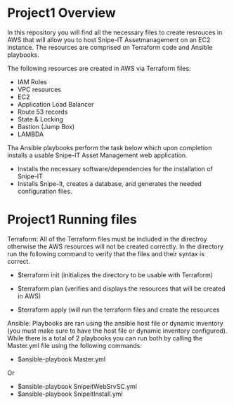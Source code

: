 # Project1 Overview

In this repository you will find all the necessary files to create resrouces in AWS that will allow you to host Snipe-IT Assetmanagement on an EC2 instance. The resources are comprised on Terraform code and Ansible playbooks. 

The following resources are created in AWS via Terraform files:

 - IAM Roles
 - VPC resources
 - EC2
 - Application Load Balancer
 - Route 53 records
 - State & Locking
 - Bastion (Jump Box)
 - LAMBDA
 
 Tha Ansible playbooks perform the task below which upon completion installs a usable Snipe-IT Asset Management web application.
 
  - Installs the necessary software/dependencies for the installation of Snipe-IT
  - Installs Snipe-It, creates a database, and generates the needed configuration files.
  
  
 # Project1 Running files
 
 Terraform:
      All of the Terraform files must be included in the directroy otherwise the AWS resources will not be created correctly. In the directory run the following command to verify that the files and their syntax is correct.
 
  - $terraform init       (initializes the directory to be usable with Terraform)
  - $terraform plan       (verifies and displays the resources that will be created in AWS)
  
  - $terraform apply      (will run the terraform files and create the resources
  
  Ansible:
        Playbooks are ran using the ansible host file or dynamic inventory (you must make sure to have the host file or dynamic inventory configured). While there is a total of 2 playbooks you can run both by calling the Master.yml file using the following commands:
        
  - $ansible-playbook Master.yml
  
Or

  - $ansible-playbook SnipeitWebSrvSC.yml
  - $ansible-playbook SnipeitInstall.yml
  
  
  
  
